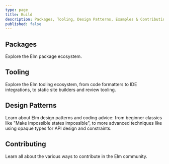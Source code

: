 ```yaml
---
type: page
title: Build
description: Packages, Tooling, Design Patterns, Examples & Contributing.
published: false
---
```


## Packages

Explore the Elm package ecosystem.

## Tooling

Explore the Elm tooling ecosystem, from code formatters to IDE integrations, to static site builders and review tooling.

## Design Patterns

Learn about Elm design patterns and coding advice: from beginner classics like "Make impossible states impossible", to more advanced techniques like using opaque types for API design and constraints.

## Contributing

Learn all about the various ways to contribute in the Elm community.
